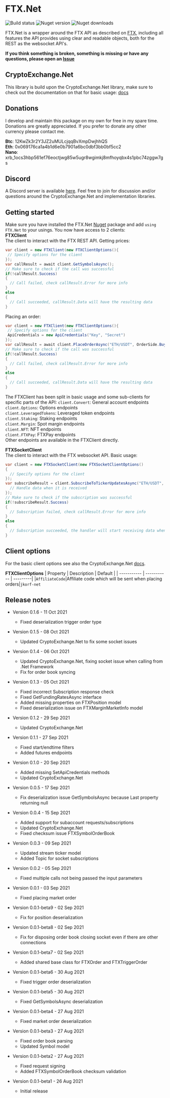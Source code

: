 # FTX.Net
![Build status](https://app.travis-ci.com/JKorf/FTX.Net.svg?token=2PbyJrjvDDpys8nuT4Xb&branch=main) ![Nuget version](https://img.shields.io/nuget/v/FTX.net.svg)  ![Nuget downloads](https://img.shields.io/nuget/dt/FTX.Net.svg)
 
FTX.Net is a wrapper around the FTX API as described on [FTX](https://docs.ftx.com/), including all features the API provides using clear and readable objects, both for the REST  as the websocket API's.

**If you think something is broken, something is missing or have any questions, please open an [Issue](https://github.com/JKorf/FTX.Net/issues)**

## CryptoExchange.Net
This library is build upon the CryptoExchange.Net library, make sure to check out the documentation on that for basic usage: [docs](https://github.com/JKorf/CryptoExchange.Net)

## Donations
I develop and maintain this package on my own for free in my spare time. Donations are greatly appreciated. If you prefer to donate any other currency please contact me.

**Btc**:  12KwZk3r2Y3JZ2uMULcjqqBvXmpDwjhhQS  
**Eth**:  0x069176ca1a4b1d6e0b7901a6bc0dbf3bb0bf5cc2  
**Nano**: xrb_1ocs3hbp561ef76eoctjwg85w5ugr8wgimkj8mfhoyqbx4s1pbc74zggw7gs  

## Discord
A Discord server is available [here](https://discord.gg/MSpeEtSY8t). Feel free to join for discussion and/or questions around the CryptoExchange.Net and implementation libraries.

## Getting started
Make sure you have installed the FTX.Net [Nuget](https://www.nuget.org/packages/FTX.Net/) package and add `using FTX.Net` to your usings.  You now have access to 2 clients:  
**FTXClient**  
The client to interact with the FTX REST API. Getting prices:
````C#
var client = new FTXClient(new FTXClientOptions(){
 // Specify options for the client
});
var callResult = await client.GetSymbolsAsync();
// Make sure to check if the call was successful
if(!callResult.Success)
{
  // Call failed, check callResult.Error for more info
}
else
{
  // Call succeeded, callResult.Data will have the resulting data
}
````

Placing an order:
````C#
var client = new FTXClient(new FTXClientOptions(){
 // Specify options for the client
 ApiCredentials = new ApiCredentials("Key", "Secret")
});
var callResult = await client.PlaceOrderAsync("ETH/USDT", OrderSide.Buy, OrderType.Limit, quantity:10, price: 50);
// Make sure to check if the call was successful
if(!callResult.Success)
{
  // Call failed, check callResult.Error for more info
}
else
{
  // Call succeeded, callResult.Data will have the resulting data
}
````

The FTXClient has been split in basic usage and some sub-clients for specific parts of the API:
`client.Convert`: General account endpoints  
`client.Options`: Options endpoints  
`client.LeveragedTokens`: Leveraged token endpoints  
`client.Staking`: Staking endpoints  
`client.Margin`: Spot margin endpoints  
`client.NFT`: NFT endpoints  
`client.FTXPay`: FTXPay endpoints  
Other endpoints are available in the FTXClient directly.

**FTXSocketClient**  
The client to interact with the FTX websocket API. Basic usage:
````C#
var client = new FTXSocketClient(new FTXSocketClientOptions()
{
  // Specify options for the client
});
var subscribeResult = client.SubscribeToTickerUpdatesAsync("ETH/USDT", data => {
  // Handle data when it is received
});
// Make sure to check if the subscription was successful
if(!subscribeResult.Success)
{
  // Subscription failed, check callResult.Error for more info
}
else
{
  // Subscription succeeded, the handler will start receiving data when it is available
}
````

## Client options
For the basic client options see also the CryptoExchange.Net [docs](https://github.com/JKorf/CryptoExchange.Net#client-options). 

**FTXClientOptions**
| Property | Description | Default |
| ----------- | ----------- | ---------|
|`AffiliateCode`|Affiliate code which will be sent when placing orders|`jkorf-net`

## Release notes
* Version 0.1.6 - 11 Oct 2021
    * Fixed deserialization trigger order type

* Version 0.1.5 - 08 Oct 2021
    * Updated CryptoExchange.Net to fix some socket issues

* Version 0.1.4 - 06 Oct 2021
    * Updated CryptoExchange.Net, fixing socket issue when calling from .Net Framework
    * Fix for order book syncing

* Version 0.1.3 - 05 Oct 2021
    * Fixed incorrect Subscription response check
    * Fixed GetFundingRatesAsync interface
    * Added missing properties on FTXPosition model
    * Fixed deserialization issue on FTXMarginMarketInfo model

* Version 0.1.2 - 29 Sep 2021
    * Updated CryptoExchange.Net

* Version 0.1.1 - 27 Sep 2021
    * Fixed start/endtime filters
    * Added futures endpoints

* Version 0.1.0 - 20 Sep 2021
    * Added missing SetApiCredentials methods
    * Updated CryptoExchange.Net

* Version 0.0.5 - 17 Sep 2021
    * Fix deserialization issue GetSymbolsAsync because Last property returning null

* Version 0.0.4 - 15 Sep 2021
    * Added support for subaccount requests/subscriptions
    * Updated CryptoExchange.Net
    * Fixed checksum issue FTXSymbolOrderBook

* Version 0.0.3 - 09 Sep 2021
    * Updated stream ticker model
    * Added Topic for socket subscriptions

* Version 0.0.2 - 05 Sep 2021
    * Fixed multiple calls not being passed the input parameters

* Version 0.0.1 - 03 Sep 2021
    * Fixed placing market order

* Version 0.0.1-beta9 - 02 Sep 2021
    * Fix for position deserialization

* Version 0.0.1-beta8 - 02 Sep 2021
    * Fix for disposing order book closing socket even if there are other connections

* Version 0.0.1-beta7 - 02 Sep 2021
    * Added shared base class for FTXOrder and FTXTriggerOrder

* Version 0.0.1-beta6 - 30 Aug 2021
    * Fixed trigger order deserialization

* Version 0.0.1-beta5 - 30 Aug 2021
    * Fixed GetSymbolsAsync deserialization

* Version 0.0.1-beta4 - 27 Aug 2021
    * Fixed market order deserialization

* Version 0.0.1-beta3 - 27 Aug 2021
    * Fixed order book parsing
    * Updated Symbol model

* Version 0.0.1-beta2 - 27 Aug 2021
    * Fixed request signing
    * Added FTXSymbolOrderBook checksum validation


* Version 0.0.1-beta1 - 26 Aug 2021
    * Initial release